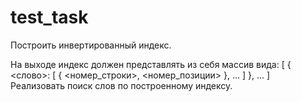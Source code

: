 # test_task
Построить инвертированный индекс.

На выходе индекс должен представлять из себя массив вида:
[
  {
    <слово>:
      [
        { <номер_строки>, <номер_позиции> },
 ...
      ]
  },
  ...
]
Реализовать поиск слов по построенному индексу.
